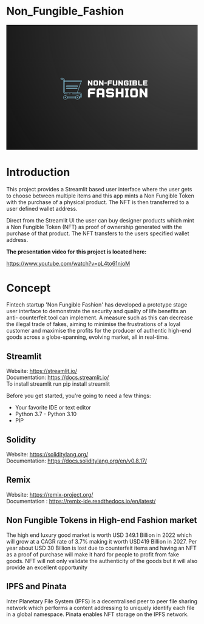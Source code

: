 # Non_Fungible_Fashion

!['NFF Header image'](./Resources/Images/NFF_header.png)





# Introduction

This project provides a Streamlit based user interface where the  user gets to choose between multiple items and this app mints a Non Fungible Token with the purchase of a physical product. The NFT is then transferred to a user defined wallet address. 

Direct from the Streamlit UI the user can buy designer products which mint a Non Fungible Token (NFT) as proof of ownership generated with the purchase of that product. The NFT transfers to the users specified wallet address.

**The presentation video for this project is located here:**

https://www.youtube.com/watch?v=pL4to61njoM

# Concept

Fintech startup 'Non Fungible Fashion' has developed a prototype
stage user interface to demonstrate the security and quality of life benefits an anti-
counterfeit tool can implement. A measure such as this can decrease the illegal trade of
fakes, aiming to minimise the frustrations of a loyal customer and maximise the
profits for the producer of authentic high-end goods across a globe-spanning,
evolving market, all in real-time.


## Streamlit

Website: https://streamlit.io/ <br>
Documentation: https://docs.streamlit.io/ <br>
To install streamlit run pip install streamlit <br>


Before you get started, you're going to need a few things:<br>

   * Your favorite IDE or text editor <br>
   * Python 3.7 - Python 3.10 <br>
   * PIP <br>

## Solidity

Website: https://soliditylang.org/ <br>
Documentation: https://docs.soliditylang.org/en/v0.8.17/ <br>

## Remix 

Website: https://remix-project.org/ <br>
Documentation : https://remix-ide.readthedocs.io/en/latest/ <br>

## Non Fungible Tokens in High-end Fashion market

The high end luxury good market is worth USD 349.1 Billion in 2022 which will grow at a CAGR rate of 3.7% making it worth USD419 Billion in 2027. Per year about USD 30 Billion is lost due to counterfeit items and having an NFT as a proof of purchase will make it hard for people to profit from fake goods. NFT will not only validate the authenticity of the goods but it will also provide an excellent opportunity


## IPFS and Pinata

Inter Planetary File System (IPFS) is a decentralised peer to peer file sharing network which performs a content addressing to uniquely identify each file in a global namespace. Pinata enables NFT storage on the IPFS network.





